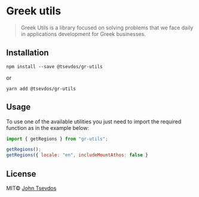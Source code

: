 # Greek utils

> Greek Utils is a library focused on solving problems that we face daily in applications development for Greek businesses.

## Installation

```shell
npm install --save @tsevdos/gr-utils
```

or

```shell
yarn add @tsevdos/gr-utils
```

## Usage

To use one of the available utilities you just need to import the required function as in the example below:

```js
import { getRegions } from "gr-utils";

getRegions();
getRegions({ locale: "en", includeMountAthos: false }
```

## License

MIT© [John Tsevdos](http://tsevdos.me)
